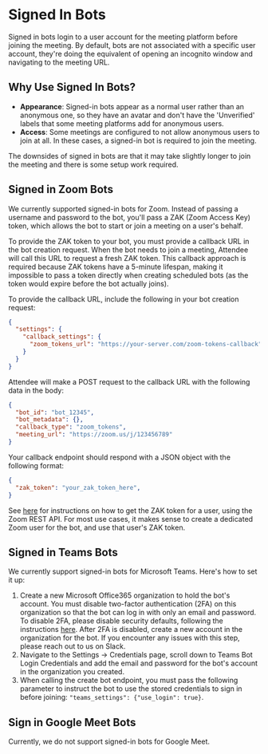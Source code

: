 # Signed In Bots

Signed in bots login to a user account for the meeting platform before joining the meeting. By default, bots are not associated with a specific user account, they're doing the equivalent of opening an incognito window and navigating to the meeting URL.

## Why Use Signed In Bots?

*   **Appearance**: Signed-in bots appear as a normal user rather than an anonymous one, so they have an avatar and don't have the 'Unverified' labels that some meeting platforms add for anonymous users. 
*   **Access**: Some meetings are configured to not allow anonymous users to join at all. In these cases, a signed-in bot is required to join the meeting.

The downsides of signed in bots are that it may take slightly longer to join the meeting and there is some setup work required.

## Signed in Zoom Bots

We currently supported signed-in bots for Zoom. Instead of passing a username and password to the bot, you'll pass a ZAK (Zoom Access Key) token, which allows the bot to start or join a meeting on a user's behalf.

To provide the ZAK token to your bot, you must provide a callback URL in the bot creation request. When the bot needs to join a meeting, Attendee will call this URL to request a fresh ZAK token. This callback approach is required because ZAK tokens have a 5-minute lifespan, making it impossible to pass a token directly when creating scheduled bots (as the token would expire before the bot actually joins). 

To provide the callback URL, include the following in your bot creation request:

```json
{
  "settings": {
    "callback_settings": {
      "zoom_tokens_url": "https://your-server.com/zoom-tokens-callback"
    }
  }
}
```

Attendee will make a POST request to the callback URL with the following data in the body:

```json
{
  "bot_id": "bot_12345",
  "bot_metadata": {},
  "callback_type": "zoom_tokens",
  "meeting_url": "https://zoom.us/j/123456789"
}
```

Your callback endpoint should respond with a JSON object with the following format:

```json
{
  "zak_token": "your_zak_token_here",
}
```

See [here](https://developers.zoom.us/docs/meeting-sdk/auth/#start-meetings-and-webinars-with-a-zoom-users-zak-token) for instructions on how to get the ZAK token for a user, using the Zoom REST API. For most use cases, it makes sense to create a dedicated Zoom user for the bot, and use that user's ZAK token.

## Signed in Teams Bots

We currently support signed-in bots for Microsoft Teams. Here's how to set it up:

1.  Create a new Microsoft Office365 organization to hold the bot's account. You must disable two-factor authentication (2FA) on this organization so that the bot can log in with only an email and password. To disable 2FA, please disable security defaults, following the instructions [here](https://learn.microsoft.com/en-us/entra/fundamentals/security-defaults#disabling-security-defaults). After 2FA is disabled, create a new account in the organization for the bot. If you encounter any issues with this step, please reach out to us on Slack.
2.  Navigate to the Settings -> Credentials page, scroll down to Teams Bot Login Credentials and add the email and password for the bot's account in the organization you created.
3.  When calling the create bot endpoint, you must pass the following parameter to instruct the bot to use the stored credentials to sign in before joining: `"teams_settings": {"use_login": true}`.

## Sign in Google Meet Bots

Currently, we do not support signed-in bots for Google Meet.
